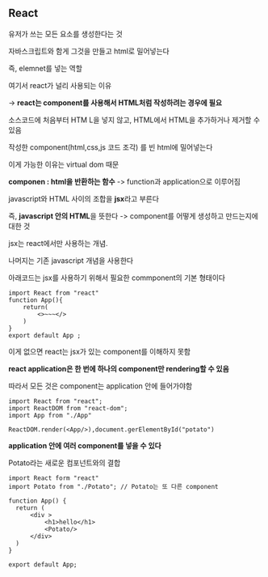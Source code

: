 ## React

유저가 쓰는 모든 요소를 생성한다는 것

자바스크립트와 함게 그것을 만들고 html로 밀어넣는다

즉, elemnet를 넣는 역할

여기서 react가 널리 사용되는 이유

-> **react는 component를 사용해서 HTML처럼 작성하려는 경우에 필요**



소스코드에 처음부터 HTM L을 넣지 않고, HTML에서 HTML을 추가하거나 제거할 수 있음

작성한 component(html,css,js 코드 조각) 를 빈 html에 밀어넣는다

이게 가능한 이유는 virtual dom 때문

**componen :  html을 반환하는 함수** -> function과 application으로 이루어짐





javascript와 HTML 사이의 조합을 **jsx**라고 부른다

즉, **javascript 안의 HTML**을 뜻한다 -> component를 어떻게 생성하고 만드는지에 대한 것

jsx는 react에서만 사용하는 개념.

나머지는 기존 javascript 개념을 사용한다



아래코드는 jsx를 사용하기 위해서 필요한 commponent의 기본 형태이다

```react
import React from "react"
function App(){
	return(
        <>~~~</>
	)
}
export default App ;
```

이게 없으면 react는 jsx가 있는 component를 이해하지 못함



**react application은 한 번에 하나의 component만 rendering할 수 있음**

따라서 모든 것은 component는 application 안에 들어가야함

```react
import React from "react";
import ReactDOM from "react-dom";
import App from "./App"

ReactDOM.render(<App/>),document.gerElementById("potato")
```



**application 안에 여러 component를 넣을 수 있다**

Potato라는 새로운 컴포넌트와의 결합

```react
import React form "react"
import Potato from "./Potato"; // Potato는 또 다른 component

function App() {
  return (
      <div >
          <h1>hello</h1>
          <Potato/>
      </div>
  )
}

export default App;

```







